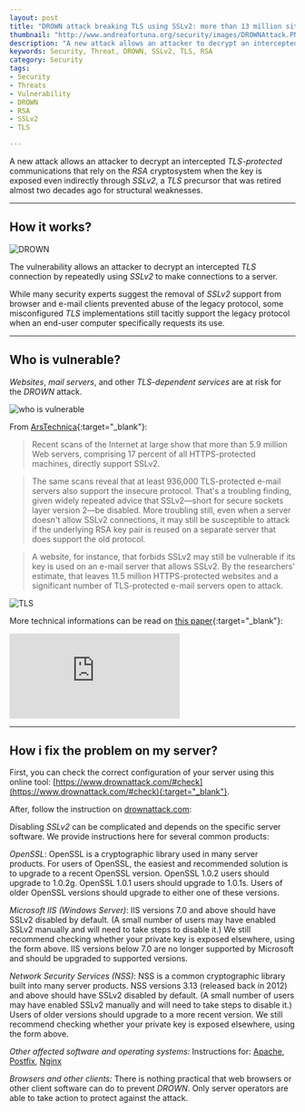 ```yaml
---
layout: post
title: "DROWN attack breaking TLS using SSLv2: more than 13 million sites at risk"
thumbnail: "http://www.andreafortuna.org/security/images/DROWNAttack.PNG"
description: "A new attack allows an attacker to decrypt an intercepted TLS-protected communications that rely on the RSA cryptosystem when the key is exposed even indirectly through SSLv2, a TLS precursor that was retired almost two decades ago for structural weaknesses. "
keywords: Security, Threat, DROWN, SSLv2, TLS, RSA
category: Security
tags: 
- Security
- Threats
- Vulnerability
- DROWN
- RSA
- SSLv2
- TLS

---
```

A new attack allows an attacker to decrypt an intercepted *TLS-protected* communications that rely on the *RSA* cryptosystem when the key is exposed even indirectly through *SSLv2*, a *TLS* precursor that was retired almost two decades ago for structural weaknesses. 

<hr/>

How it works?
---

![DROWN](http://cdn.arstechnica.net/wp-content/uploads/2016/03/drown-explainer-640x438.jpg)

The vulnerability allows an attacker to decrypt an intercepted *TLS* connection by repeatedly using *SSLv2* to make connections to a server.

While many security experts suggest the removal of *SSLv2* support from browser and e-mail clients prevented abuse of the legacy protocol, some misconfigured *TLS* implementations still tacitly support the legacy protocol when an end-user computer specifically requests its use.

<hr/>

Who is vulnerable?
--

*Websites*, *mail servers*, and other *TLS-dependent services* are at risk for the *DROWN* attack.

![who is vulnerable](https://www.drownattack.com/media/img/DROWN_diagram.jpg)

From [ArsTechnica](http://arstechnica.com/security/2016/03/more-than-13-million-https-websites-imperiled-by-new-decryption-attack/){:target="_blank"}:

>Recent scans of the Internet at large show that more than 5.9 million Web servers, comprising 17 percent of all HTTPS-protected machines, directly support SSLv2. 

>The same scans reveal that at least 936,000 TLS-protected e-mail servers also support the insecure protocol. That's a troubling finding, given widely repeated advice that SSLv2—short for secure sockets layer version 2—be disabled. More troubling still, even when a server doesn't allow SSLv2 connections, it may still be susceptible to attack if the underlying RSA key pair is reused on a separate server that does support the old protocol. 

>A website, for instance, that forbids SSLv2 may still be vulnerable if its key is used on an e-mail server that allows SSLv2. By the researchers' estimate, that leaves 11.5 million HTTPS-protected websites and a significant number of TLS-protected e-mail servers open to attack.

![TLS](http://cdn.arstechnica.net/wp-content/uploads/2016/02/drown-attack-640x507.png)

More technical informations can be read on [this paper](https://www.drownattack.com/drown-attack-paper.pdf){:target="_blank"}:

<div class="video-container">
<embed src="https://www.drownattack.com/drown-attack-paper.pdf" pluginspage="http://www.adobe.com/products/acrobat/readstep2.html">
</div>

<hr/>

How i fix the problem on my server?
--

First, you can check the correct configuration of your server using this online tool: [https://www.drownattack.com/#check](https://www.drownattack.com/#check){:target="_blank"}.

After, follow the instruction on [drownattack.com](https://www.drownattack.com/):

Disabling *SSLv2* can be complicated and depends on the specific server software. We provide instructions here for several common products:

*OpenSSL*: OpenSSL is a cryptographic library used in many server products. For users of OpenSSL, the easiest and recommended solution is to upgrade to a recent OpenSSL version. OpenSSL 1.0.2 users should upgrade to 1.0.2g. OpenSSL 1.0.1 users should upgrade to 1.0.1s. Users of older OpenSSL versions should upgrade to either one of these versions.

*Microsoft IIS (Windows Server)*: IIS versions 7.0 and above should have SSLv2 disabled by default. (A small number of users may have enabled SSLv2 manually and will need to take steps to disable it.) We still recommend checking whether your private key is exposed elsewhere, using the form above. IIS versions below 7.0 are no longer supported by Microsoft and should be upgraded to supported versions.

*Network Security Services (NSS)*: NSS is a common cryptographic library built into many server products. NSS versions 3.13 (released back in 2012) and above should have SSLv2 disabled by default. (A small number of users may have enabled SSLv2 manually and will need to take steps to disable it.) Users of older versions should upgrade to a more recent version. We still recommend checking whether your private key is exposed elsewhere, using the form above.

*Other affected software and operating systems:* Instructions for: [Apache](https://www.drownattack.com/apache), [Postfix](https://www.drownattack.com/postfix), [Nginx](https://www.drownattack.com/nginx)

*Browsers and other clients:* There is nothing practical that web browsers or other client software can do to prevent *DROWN*. Only server operators are able to take action to protect against the attack.